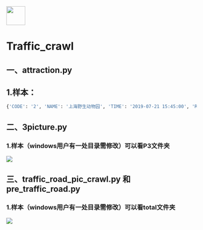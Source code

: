 <div align="left">
    <img src='https://ftp.bmp.ovh/imgs/2020/08/b77a8439ea51e080.jpg' height="50" width="50" >
 </div>

# Traffic_crawl

## 一、attraction.py

## 1.样本：

```python
{'CODE': '2', 'NAME': '上海野生动物园', 'TIME': '2019-07-21 15:45:00', 'R_TIME': '2019\\/7\\/21 15:44:55', 'NUM': '7318', 'SSD': '舒适', 'DES': '', 'START_TIME': '08:00', 'END_TIME': '18:00', 'INFO': '上海野生动物园是集野生动物饲养、展览、繁育保护、科普教育与休闲娱乐为一体的主题公园。景区于1995年11月18日正式对外开放，地处上海浦东新区，占地153公顷（约2300亩），是首批国家5A级旅游景区。     园区居住着大熊猫、金丝猴、金毛羚牛、朱鹮、长颈鹿、斑马、羚羊、白犀牛、猎豹等来自国内外的珍稀野生动物200余种，上万余只。园区分为车入区和步行区两大参观区域。     步行区，让您在寓教于乐中进一步了解动物朋友。不仅可以观赏到大熊猫、非洲象、亚洲象、长颈鹿、黑猩猩、长臂猿、狐猴、火烈鸟、朱鹮等众多珍稀野生动物，更有诸多特色的动物行为展示和互动体验呈现。     车入区为动物散放养展示形式，保持着 “人在‘笼’中，动物自由”的展览模式，给动物更多的自由空间。使您身临其境的感受一群群斑马、羚羊、角马、犀牛等食草动物簇拥在一起悠闲觅食；又能领略猎豹、东北虎、非洲狮、熊、狼等大型猛兽“部落”展现野性雄姿。     另外，园内还设有5座功能各异的表演场馆。身怀绝技的俄罗斯专业团队携各路动物明星演艺“魔幻之旅”；猎豹、格力犬、蒙 联系电话：021-58036000', 'MAX_NUM': '60000', 'IMAGE': '图片111111_20160302080923201.png', 'TYPE': '正常', 'T_CODE': '5', 'INITIAL': 'SHYSDWY', 'RANK': '5A', 'COUNTY': '浦东新区', 'LOCATION_X': 121.723586, 'LOCATION_Y': 31.05928, 'SWITCH': 1, 'WEATHER_INFO': 1, 'WEATHER_DES': '多云', 'WEATHER_HIGH': '33', 'WEATHER_LOW': '26', 'WEATHER_DIRECTION': '东南风', 'WEATHER_POWER': '3-4级'}
```



## 二、3picture.py

### 1.样本（windows用户有一处目录需修改）可以看P3文件夹

   <div>
       <img
   src='http://i1.fuimg.com/724945/1aa86f0dcd60fdf6.png?raw=true'         
            >
   </div>



## 三、traffic_road_pic_crawl.py 和 pre_traffic_road.py

### 1.样本（windows用户有一处目录需修改）可以看total文件夹

   <div>
       <img
   src='http://i1.fuimg.com/724945/01e8a9739ea54910.png?raw=true'         
            >
   </div>

